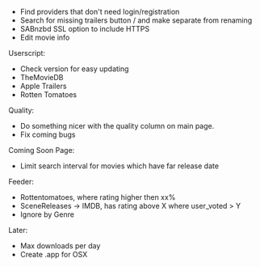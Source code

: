 * Find providers that don't need login/registration
* Search for missing trailers button / and make separate from renaming
* SABnzbd SSL option to include HTTPS
* Edit movie info

Userscript:

* Check version for easy updating
* TheMovieDB
* Apple Trailers
* Rotten Tomatoes

Quality:

* Do something nicer with the quality column on main page.
* Fix coming bugs

Coming Soon Page:

* Limit search interval for movies which have far release date

Feeder:

* Rottentomatoes, where rating higher then xx%
* SceneReleases -> IMDB, has rating above X where user_voted > Y
* Ignore by Genre

Later:

* Max downloads per day
* Create .app for OSX